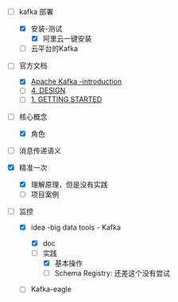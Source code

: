 - [ ] kafka 部署
	- [x] 安装-测试
		- [x] 阿里云一键安装
	- [ ] 云平台的Kafka
	
- [ ] 官方文档

	- [x] [Apache Kafka -introduction](https://kafka.apache.org/intro)
	- [ ] [4. DESIGN](https://kafka.apache.org/documentation/#design)
	- [ ] [1. GETTING STARTED](https://kafka.apache.org/documentation/#gettingStarted)

- [ ] 核心概念

	- [x] 角色

- [ ] 消息传递语义

- [x] 精准一次

	- [x] 理解原理，但是没有实践
	- [ ] 项目案例

- [ ] 监控

	- [x] idea -big data tools - Kafka
		- [x] doc
		- [ ] 实践
			- [x] 基本操作
			- [ ] Schema Registry: 还差这个没有尝试
	- [ ] Kafka-eagle

	

